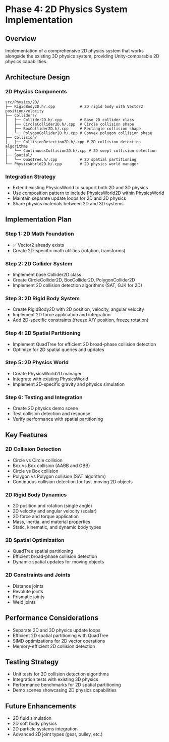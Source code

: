 # Phase 4: 2D Physics System Implementation

## Overview
Implementation of a comprehensive 2D physics system that works alongside the existing 3D physics system, providing Unity-comparable 2D physics capabilities.

## Architecture Design

### 2D Physics Components
```
src/Physics/2D/
├── RigidBody2D.h/.cpp           # 2D rigid body with Vector2 position/velocity
├── Colliders/
│   ├── Collider2D.h/.cpp        # Base 2D collider class
│   ├── CircleCollider2D.h/.cpp  # Circle collision shape
│   ├── BoxCollider2D.h/.cpp     # Rectangle collision shape
│   └── PolygonCollider2D.h/.cpp # Convex polygon collision shape
├── Collision/
│   ├── CollisionDetection2D.h/.cpp # 2D collision detection algorithms
│   └── ContinuousCollision2D.h/.cpp # 2D swept collision detection
├── Spatial/
│   └── QuadTree.h/.cpp          # 2D spatial partitioning
└── PhysicsWorld2D.h/.cpp        # 2D physics world manager
```

### Integration Strategy
- Extend existing PhysicsWorld to support both 2D and 3D physics
- Use composition pattern to include PhysicsWorld2D within PhysicsWorld
- Maintain separate update loops for 2D and 3D physics
- Share physics materials between 2D and 3D systems

## Implementation Plan

### Step 1: 2D Math Foundation
- ✅ Vector2 already exists
- Create 2D-specific math utilities (rotation, transforms)

### Step 2: 2D Collider System
- Implement base Collider2D class
- Create CircleCollider2D, BoxCollider2D, PolygonCollider2D
- Implement 2D collision detection algorithms (SAT, GJK for 2D)

### Step 3: 2D Rigid Body System
- Create RigidBody2D with 2D position, velocity, angular velocity
- Implement 2D force application and integration
- Add 2D-specific constraints (freeze X/Y position, freeze rotation)

### Step 4: 2D Spatial Partitioning
- Implement QuadTree for efficient 2D broad-phase collision detection
- Optimize for 2D spatial queries and updates

### Step 5: 2D Physics World
- Create PhysicsWorld2D manager
- Integrate with existing PhysicsWorld
- Implement 2D-specific gravity and physics simulation

### Step 6: Testing and Integration
- Create 2D physics demo scene
- Test collision detection and response
- Verify performance with spatial partitioning

## Key Features

### 2D Collision Detection
- Circle vs Circle collision
- Box vs Box collision (AABB and OBB)
- Circle vs Box collision
- Polygon vs Polygon collision (SAT algorithm)
- Continuous collision detection for fast-moving 2D objects

### 2D Rigid Body Dynamics
- 2D position and rotation (single angle)
- 2D velocity and angular velocity (scalar)
- 2D force and torque application
- Mass, inertia, and material properties
- Static, kinematic, and dynamic body types

### 2D Spatial Optimization
- QuadTree spatial partitioning
- Efficient broad-phase collision detection
- Dynamic spatial updates for moving objects

### 2D Constraints and Joints
- Distance joints
- Revolute joints
- Prismatic joints
- Weld joints

## Performance Considerations
- Separate 2D and 3D physics update loops
- Efficient 2D spatial partitioning with QuadTree
- SIMD optimizations for 2D vector operations
- Memory-efficient 2D collision detection

## Testing Strategy
- Unit tests for 2D collision detection algorithms
- Integration tests with existing 3D physics
- Performance benchmarks for 2D spatial partitioning
- Demo scenes showcasing 2D physics capabilities

## Future Enhancements
- 2D fluid simulation
- 2D soft body physics
- 2D particle systems integration
- Advanced 2D joint types (gear, pulley, etc.)
